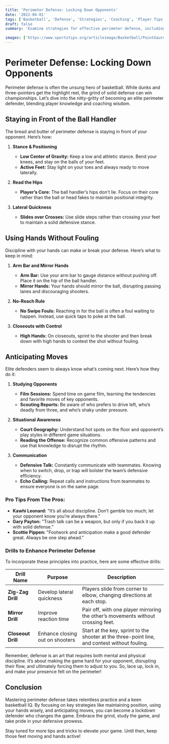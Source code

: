 ```yaml
---
title: 'Perimeter Defense: Locking Down Opponents'
date: '2022-04-01'
tags: ['Basketball', 'Defense', 'Strategies', 'Coaching', 'Player Tips', 'Anticipation', 'Technique', 'Game IQ', 'Training']
draft: false
summary: 'Examine strategies for effective perimeter defense, including staying in front of the ball handler, using hands without fouling, and anticipating moves.'

images: ['https://www.sportstips.org/articleimage/Basketball/PointGaurd/perimeter_defense_locking_down_opponents.webp']
---
```


# Perimeter Defense: Locking Down Opponents

Perimeter defense is often the unsung hero of basketball. While dunks and three-pointers get the highlight reel, the grind of solid defense can win championships. Let’s dive into the nitty-gritty of becoming an elite perimeter defender, blending player knowledge and coaching wisdom.

## Staying in Front of the Ball Handler

The bread and butter of perimeter defense is staying in front of your opponent. Here’s how:

1. **Stance & Positioning**
    - **Low Center of Gravity:** Keep a low and athletic stance. Bend your knees, and stay on the balls of your feet.
    - **Active Feet:** Stay light on your toes and always ready to move laterally.

2. **Read the Hips**
    - **Player’s Core:** The ball handler’s hips don't lie. Focus on their core rather than the ball or head fakes to maintain positional integrity.

3. **Lateral Quickness**
    - **Slides over Crosses:** Use slide steps rather than crossing your feet to maintain a solid defensive stance.

## Using Hands Without Fouling

Discipline with your hands can make or break your defense. Here’s what to keep in mind:

1. **Arm Bar and Mirror Hands**
    - **Arm Bar:** Use your arm bar to gauge distance without pushing off. Place it on the hip of the ball handler.
    - **Mirror Hands:** Your hands should mirror the ball, disrupting passing lanes and discouraging shooters.

2. **No-Reach Rule**
    - **No Swipe Fouls:** Reaching in for the ball is often a foul waiting to happen. Instead, use quick taps to poke at the ball.

3. **Closeouts with Control**
    - **High Hands:** On closeouts, sprint to the shooter and then break down with high hands to contest the shot without fouling.

## Anticipating Moves

Elite defenders seem to always know what’s coming next. Here’s how they do it:

1. **Studying Opponents**
    - **Film Sessions:** Spend time on game film, learning the tendencies and favorite moves of key opponents.
    - **Scouting Reports:** Be aware of who prefers to drive left, who’s deadly from three, and who’s shaky under pressure.

2. **Situational Awareness**
    - **Court Geography:** Understand hot spots on the floor and opponent’s play styles in different game situations.
    - **Reading the Offense:** Recognize common offensive patterns and use that knowledge to disrupt the rhythm.

3. **Communication**
    - **Defensive Talk:** Constantly communicate with teammates. Knowing when to switch, drop, or trap will bolster the team’s defensive efficiency.
    - **Echo Calling:** Repeat calls and instructions from teammates to ensure everyone is on the same page.

### Pro Tips From The Pros:

- **Kawhi Leonard:** "It’s all about discipline. Don’t gamble too much; let your opponent know you’re always there."
- **Gary Payton:** "Trash talk can be a weapon, but only if you back it up with solid defense."
- **Scottie Pippen:** "Footwork and anticipation make a good defender great. Always be one step ahead."

### Drills to Enhance Perimeter Defense

To incorporate these principles into practice, here are some effective drills:

| Drill Name        | Purpose                                    | Description                                                   |
|-------------------|--------------------------------------------|---------------------------------------------------------------|
| **Zig-Zag Drill** | Develop lateral quickness                  | Players slide from corner to elbow, changing directions at each stop. |
| **Mirror Drill**  | Improve reaction time                      | Pair off, with one player mirroring the other’s movements without crossing feet. |
| **Closeout Drill**| Enhance closing out on shooters            | Start at the key, sprint to the shooter at the three-point line, and contest without fouling. |

Remember, defense is an art that requires both mental and physical discipline. It’s about making the game hard for your opponent, disrupting their flow, and ultimately forcing them to adjust to you. So, lace up, lock in, and make your presence felt on the perimeter!

## Conclusion

Mastering perimeter defense takes relentless practice and a keen basketball IQ. By focusing on key strategies like maintaining position, using your hands wisely, and anticipating moves, you can become a lockdown defender who changes the game. Embrace the grind, study the game, and take pride in your defensive prowess.

Stay tuned for more tips and tricks to elevate your game. Until then, keep those feet moving and hands active!
